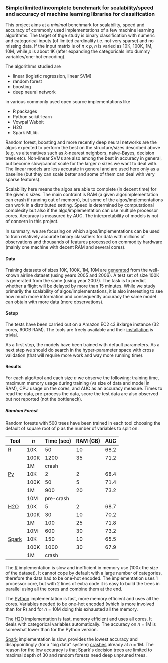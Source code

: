 
### Simple/limited/incomplete benchmark for scalability/speed and accuracy of machine learning libraries for classification

This project aims at a *minimal* benchmark for scalability, speed and accuracy of commonly used implementations
of a few machine learning algorithms. The target of thge study is binary classification with numeric and categorical inputs (of 
limited cardinality i.e. not very sparse) and no missing data. If the input matrix is of *n* x *p*, *n* is 
varied as 10K, 100K, 1M, 10M, while *p* is about 1K (after expanding the categoricals into dummy 
variables/one-hot encoding).

The algorithms studied are 
- linear (logistic regression, linear SVM)
- random forest
- boosting 
- deep neural network

in various commonly used open source implementations like 
- R packages
- Python scikit-learn
- Vowpal Wabbit
- H2O 
- Spark MLlib.

Random forest, boosting and more recently deep neural networks are the algos expected to perform the best on the structure/sizes
described above (e.g. vs alternatives such as *k*-nearest neighbors, naive-Bayes, decision trees etc). 
Non-linear SVMs are also among the best in accuracy in general, but become slow/cannot scale for the larger *n*
sizes we want to deal with. The linear models are less accurate in general and are used here only 
as a baseline (but they can scale better and some of them can deal with very sparse features). 

Scalability here means the algos are able to complete (in decent time) for the given *n* sizes. 
The main contraint is RAM (a given algo/implementation can crash if running out of memory), but some 
of the algos/implementations can work in a distributed setting. Speed is determined by computational
complexity but also if the algo/implementation can use multiple processor cores.
Accuracy is measured by AUC. The interpretability of models is not of concern in this project.

In summary, we are focusing on which algos/implementations can be used to train relatively accurate binary classifiers for data
with millions of observations and thousands of features processed on commodity hardware (mainly one machine with decent RAM and several cores).

#### Data

Training datasets of sizes 10K, 100K, 1M, 10M are [generated](0b-gendata.txt) from the well-known airline dataset (using years 2005 and 2006). 
A test set of size 100K is generated from the same (using year 2007). The task is to predict whether a flight will
be delayed by more than 15 minutes. While we study primarily the scalability of algos/implementations, it is also interesting
to see how much more information and consequently accuracy the same model can obtain with more data (more observations).

#### Setup 

The tests have been carried out on a Amazon EC2 c3.8xlarge instance (32 cores, 60GB RAM). The tools are freely available and 
their [installation](0a-install.txt) is trivial.

As a first step, the models have been trained with default parameters. As a next step we should do search in the hyper-parameter
space with cross validation (that will require more work and way more running time).

#### Results

For each algo/tool and each size *n* we observe the following: training time, maximum memory usage during training (vs
size of data and model in RAM), CPU usage on the cores, 
and AUC as an accuracy measure. Times to read the data, pre-process the data, score the test data are also observed but not
reported (not the bottleneck).

##### Random Forest

Random forests with 500 trees have been trained in each tool choosing the default of square root of *p* as the number of
variables to split on.

Tool                     | *n*  |   Time (sec)  | RAM (GB) | AUC
-------------------------|------|---------------|----------|--------
[R](2a-rf.R)             | 10K  |      50       |   10     | 68.2
                         | 100K |     1200      |   35     | 71.2
                         | 1M   |     crash     |          |
[Py](2b-rf.py)           | 10K  |      2        |   2      | 68.4
                         | 100K |     50        |   5      | 71.4
                         | 1M   |     900       |   20     | 73.2
                         | 10M  |  pre-crash    |          |
[H2O](2d-rf-h2o.R)       | 10K  |      5        |   2      | 68.7
                         | 100K |      30       |   10     | 70.2
                         | 1M   |      100      |   25     | 71.8
                         | 10M  |      600      |   30     | 73.2
[Spark](2e-rf-spark.txt) | 10K  |      150      |   10     | 65.5
                         | 100K |      1000     |   30     | 67.9
                         | 1M   |     crash     |          |

The [R](2a-rf.R) implementation is slow and inefficient in memory use (100x the size of the 
dataset). It cannot cope by default with a large number of categories, therefore the data had
to be one-hot encoded. The implementation uses 1 processor core, but with 2 lines of extra code
it is easy to build
the trees in parallel using all the cores and combine them at the end.

The [Python](2b-rf.py) implementation is fast, more memory efficient and uses all the cores.
Variables needed to be one-hot encoded (which is more involved than for R) 
and for *n* = 10M doing this exhausted all the memory.

The [H2O](2d-rf-h2o.R) implementation is fast, memory efficient and uses all cores. It deals
with categorical variables automatically. The accuracy on *n* = 1M is somewhat lower than for the
Python version.

[Spark](2e-rf-spark.txt) implementation is slow, provides the lowest accuracy and disappointingly
(for a "big data" system) [crashes](2e-rf-spark-crash.txt) already at *n* = 1M. The reason for the
low accuracy is that Spark's decision trees are limited to maximal depth of 30 and random
forests need deep unpruned trees.



    



